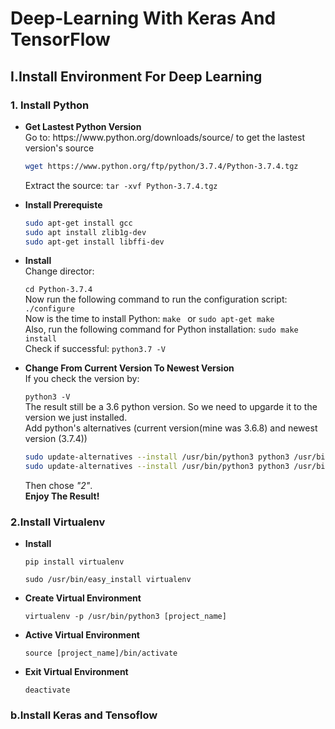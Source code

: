 # Deep-Learning With Keras And TensorFlow
<h2>I.Install Environment For Deep Learning </h2>
<h3>1. Install Python</h3>
<ul>
  <li><b>Get Lastest Python Version </b></li>
  Go to: https://www.python.org/downloads/source/ to get the lastest version's source
  
  ```sh
  wget https://www.python.org/ftp/python/3.7.4/Python-3.7.4.tgz
  ```
  Extract the source: `tar -xvf Python-3.7.4.tgz `
  <li><b>Install Prerequiste</b></li>
  
  ```sh
  sudo apt-get install gcc
  sudo apt install zlib1g-dev 
  sudo apt-get install libffi-dev
  ```
  <li><b>Install</b></li>
  Change director:
  
  `cd Python-3.7.4 `
  </br>Now run the following command to run the configuration script:
  `./configure `
  </br>Now is the time to install Python:
  `make ` or `sudo apt-get make `
  </br>Also, run the following command for Python installation:
  `sudo make install `
  </br>Check if successful:
  `python3.7 -V `
  <li><b>Change From Current Version To Newest Version</b></li>
  If you check the version by:
  
  `python3 -V `
  </br>The result still be a 3.6 python version. So we need to upgarde it to the version we just installed.
  </br>Add python's alternatives (current version(mine was 3.6.8) and newest version (3.7.4))
  
  ```sh
  sudo update-alternatives --install /usr/bin/python3 python3 /usr/bin/python3.6 1
  sudo update-alternatives --install /usr/bin/python3 python3 /usr/bin/python3.7 2
  ```
  Then chose <i>"2"</i>.
  </br><b>Enjoy The Result!</b>
</ul>

<h3>2.Install Virtualenv </h3>
<ul>
  <li><b>Install </b></li>
  
  `pip install virtualenv` 
  
  `sudo /usr/bin/easy_install virtualenv`
  <li><b>Create Virtual Environment </b></li>
  
`virtualenv -p /usr/bin/python3 [project_name]`
  <li><b>Active Virtual Environment </b></li>
  
`source [project_name]/bin/activate`
  <li><b>Exit Virtual Environment </b></li>
  
`deactivate`
</ul>
<h3>b.Install Keras and Tensoflow</h3>
